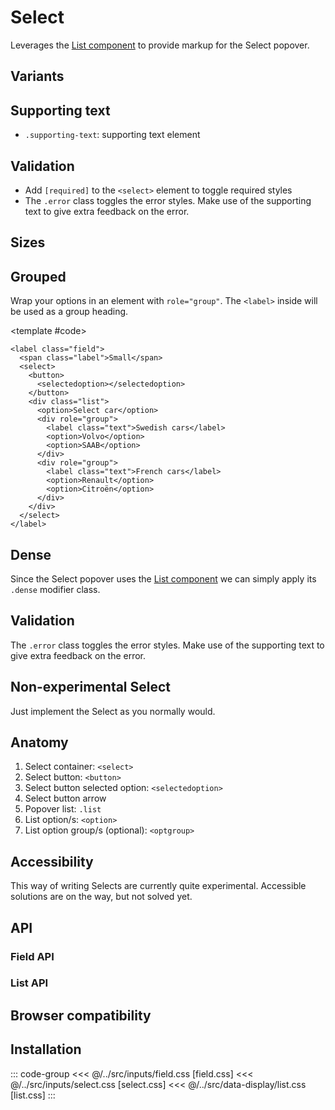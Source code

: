 <script setup>
	import Example from "../../.vitepress/theme/app/components/Example.vue"
	import Baseline from "../../.vitepress/theme/app/components/Baseline.vue"
  import Alert from "../../.vitepress/theme/app/components/Alert.vue";
</script>

# Select

Leverages the [List component](/components/data-display/list) to provide markup for the Select popover.

## Variants

<Example row>
<template #example>
<label class="field">
<span class="label">Label</span>
<select>
  <button>
    <selectedoption></selectedoption>
  </button>
  <div class="list">
  <option value="">-</option>
   <option>Outlined (default)</option>
    <option>Option Two</option>
    <option>Option Three</option>
  </div>
</select>
</label>

<label class="field filled">
<span class="label">Label</span>
<select>
  <button>
    <selectedoption></selectedoption>
  </button>
  <div class="list">
  <option value="">-</option>
   <option>Filled</option>
    <option>Option Two</option>
    <option>Option Three</option>
  </div>
</select>
</label>
</template>
<template #code>

```html{1,14}
<label class="field">
  <select>
    <button>
      <selectedoption></selectedoption>
    </button>
    <div class="list">
      <option>Outlined (default)</option>
      <option>Option Two</option>
      <option>Option Three</option>
    </div>
  </select>
</label>

<label class="field filled">
  <select>
    <!--  -->
  </select>
</label>
```

</template>
</Example>

## Supporting text

- `.supporting-text`: supporting text element

<Example row>
<template #example>
<label class="field">
<span class="label">Label</span>
<select>
  <button>
    <selectedoption></selectedoption>
  </button>
  <div class="list">
  <option value="">-</option>
   <option>Outlined (default)</option>
    <option>Option Two</option>
    <option>Option Three</option>
  </div>
</select>
<span class="supporting-text">Supporting text</span>
</label>

<label class="field filled">
<span class="label">Label</span>
<select>
  <button>
    <selectedoption></selectedoption>
  </button>
  <div class="list">
  <option value="">-</option>
   <option>Filled</option>
    <option>Option Two</option>
    <option>Option Three</option>
  </div>
</select>
<span class="supporting-text">Supporting text</span>
</label>
</template>
<template #code>

```html{6}
<label class="field">
  <span class="label">Label</span>
  <select>
   <!--  -->
  </select>
  <span class="supporting-text">Supporting text</span>
</label>
```

</template>
</Example>

## Validation

- Add `[required]` to the `<select>` element to toggle required styles
- The `.error` class toggles the error styles. Make use of the supporting text to give extra feedback on the error.

<Example column gapL>
<template #example>
<div class="example-row">
<label class="field">
<span class="label">Label</span>
<select required>
  <button>
    <selectedoption></selectedoption>
  </button>
  <div class="list">
  <option value="">-</option>
   <option>Pick me!</option>
    <option>No me!!</option>
    <option>Come on!</option>
  </div>
</select>
</label>

<label class="field filled">
<span class="label">Label</span>
<select required>
  <button>
    <selectedoption></selectedoption>
  </button>
  <div class="list">
    <option value="">-</option>
    <option>Pick me!</option>
    <option>No me!!</option>
    <option>Come on!</option>
  </div>
</select>
</label>
</div>

<div class="example-row">
<label class="field error">
<span class="label">Label</span>
<select>
  <button>
    <selectedoption></selectedoption>
  </button>
  <div class="list">
  <option value="">-</option>
   <option selected>Wrong option</option>
    <option>Also wrong!</option>
    <option>Nothing's right!</option>
  </div>
</select>
<span class="supporting-text">Supporting text</span>
</label>

<label class="field error filled">
<span class="label">Label</span>
<select>
  <button>
    <selectedoption></selectedoption>
  </button>
  <div class="list">
  <option value="">-</option>
   <option selected>Wrong option</option>
    <option>Also wrong!</option>
    <option>Nothing's right!</option>
  </div>
</select>
<span class="supporting-text">Supporting text</span>
</label>
</div>
</template>
<template #code>

```html{3,6}
<label class="field">
  <span class="label">Label</span>
  <select required> <!----> </select>
</label>

<label class="field error">
  <span class="label">Label</span>
  <select> <!----> </select>
  <span class="supporting-text">Supporting text</span>
</label>
```

</template>
</Example>

## Sizes

<Example row>
<template #example>
<label class="field small">
<span class="label">Small</span>
<select>
  <button>
    <selectedoption></selectedoption>
  </button>
  <div class="list">
   <option value="">Small</option>
    <option>Option Two</option>
    <option>Option Three</option>
  </div>
</select>
</label>
<label class="field">
<span class="label">Default</span>
<select>
  <button>
    <selectedoption></selectedoption>
  </button>
  <div class="list">
   <option value="">Default</option>
    <option>Option Two</option>
    <option>Option Three</option>
  </div>
</select>
</label>
</template>
<template #code>

```html{1}
<label class="field small">
  <!--  -->
</label>
```

</template>
</Example>

## Grouped

Wrap your options in an element with `role="group"`. The `<label>` inside will be used as a group heading.

<Example row>
<template #example>
<label class="field">
<span class="label">Grouped</span>
<select>
  <button>
    <selectedoption></selectedoption>
  </button>
  <div class="list">
  <option value="">Select car</option>
   <div role="group">
   <label>Swedish cars</label>
    <option>Volvo</option>
    <option>SAAB</option>
   </div>
   <div role="group">
   <label>French cars</label>
    <option>Renault</option>
    <option>Citroën</option>
   </div>
  </div>
</select>
</label>
</template>

<template #code>

```html{9,10,13-15,18}
<label class="field">
  <span class="label">Small</span>
  <select>
    <button>
      <selectedoption></selectedoption>
    </button>
    <div class="list">
      <option>Select car</option>
      <div role="group">
        <label class="text">Swedish cars</label>
        <option>Volvo</option>
        <option>SAAB</option>
      </div>
      <div role="group">
        <label class="text">French cars</label>
        <option>Renault</option>
        <option>Citroën</option>
      </div>
    </div>
  </select>
</label>
```

</template>
</Example>

## Dense

Since the Select popover uses the [List component](/components/data-display/list) we can simply apply its `.dense` modifier class.

<Example row>
<template #example>
<label class="field">
<span class="label">Dense</span>
<select>
  <button>
    <selectedoption></selectedoption>
  </button>
  <div class="list dense">
    <option value="">Dense</option>
    <option>Dense Two</option>
    <option>Dense Three</option>
  </div>
</select>
</label>
</template>
<template #code>

```html{6}
<div class="field">
  <select>
    <button>
      <selectedoption></selectedoption>
    </button>
    <div class="list dense">
      <option>Dense</option>
      <option>Dense Two</option>
      <option>Dense Three</option>
    </div>
  </select>
</div>
```

</template>
</Example>

<style scoped>
  .anatomy {
    display: grid;
    gap: 6px;
    outline: var(--_anatomy-border-gray);
    outline-offset: 4px;

    & > * {
      outline: var(--_anatomy-border-red);
    }

    button:after {
      outline: var(--_anatomy-border-red);
      outline-offset: 2px;
    }
  }
</style>

## Validation

The `.error` class toggles the error styles. Make use of the supporting text to give extra feedback on the error.

<Example row>
<template #example>
<label class="field error">
	<span class="label">Label</span>
<select>
  <button>
    <selectedoption></selectedoption>
  </button>
  <div class="list">
   <option>Outlined (default)</option>
    <option>Option Two</option>
    <option>Option Three</option>
  </div>
</select>	<span class="supporting-text">Only double-negatives are allowed.</span>
</label>

<label class="field error filled">
	<span class="label">Label</span>
<select>
  <button>
    <selectedoption></selectedoption>
  </button>
  <div class="list">
   <option>Filled</option>
    <option>Option Two</option>
    <option>Option Three</option>
  </div>
</select>	<span class="supporting-text">Only letters from the first half of the alphabet are allowed.</span>
</label>
</template>
<template #code>

```html{1}
<label class="field error">
  <span class="label">Label</span>
  <select> <!-- --> </select>
  <span class="supporting-text">Supporting text</span>
</label>
```

</template>
</Example>

## Non-experimental Select

Just implement the Select as you normally would.

<Example row>
<template #example>
<label class="field">
  <span class="label">Label</span>
  <select>
    <option value="">-</option>
    <option>Option</option>
    <option>Option</option>
  </select>
</label>

<label class="field filled">
  <span class="label">Label</span>
  <select>
    <option value="">-</option>
    <option>Option 1</option>
    <option>Option 2</option>
  </select>
</label>
</template>
<template #code>

```html
<label class="field">
  <span class="label">Label</span>
  <select>
    <option value="">-</option>
    <option>Option 1</option>
    <option>Option 2</option>
  </select>
</label>
```

</template>
</Example>

## Anatomy

1. Select container: `<select>`
2. Select button: `<button>`
3. Select button selected option: `<selectedoption>`
4. Select button arrow
5. Popover list: `.list`
6. List option/s: `<option>`
7. List option group/s (optional): `<optgroup>`

<Example column>
<template #example>
<div class="anatomy" style="margin: 0 auto;">
<div class="field">
<select>
  <button class="anatomy">
    <selectedoption></selectedoption>
  </button>
  <div class="list">
   <option>Option One</option>
  </div>
</select>
</div>
<div class="list">
   <option checked>Option One</option>
    <option>Option Two</option>
    <option>Option Three</option>
  </div>
</div>
</template>
</Example>

## Accessibility

<div class="not-rich-text">
<Alert title="Experimental status" seveity="warning">

This way of writing Selects are currently quite experimental. Accessible solutions are on the way, but not solved yet.
</Alert>

</div>

## API

### Field API

<!--@include: ./field-api.md -->

### List API

<!--@include: ../data-display/list-api.md -->

## Browser compatibility

<Baseline :ids="['light-dark', 'color-mix']" />

## Installation

::: code-group
<<< @/../src/inputs/field.css [field.css]
<<< @/../src/inputs/select.css [select.css]
<<< @/../src/data-display/list.css [list.css]
:::
